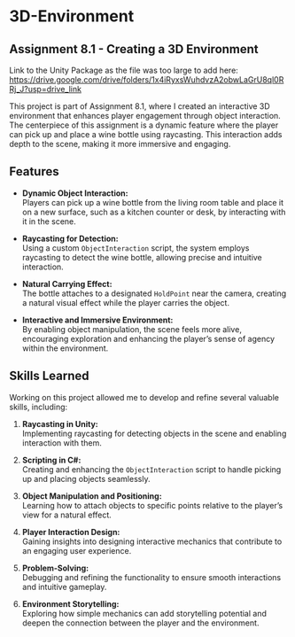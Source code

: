 # 3D-Environment

## Assignment 8.1 - Creating a 3D Environment  

Link to the Unity Package as the file was too large to add here: https://drive.google.com/drive/folders/1x4iRyxsWuhdvzA2obwLaGrU8ql0RRj_J?usp=drive_link

This project is part of Assignment 8.1, where I created an interactive 3D environment that enhances player engagement through object interaction. The centerpiece of this assignment is a dynamic feature where the player can pick up and place a wine bottle using raycasting. This interaction adds depth to the scene, making it more immersive and engaging.

## Features  
- **Dynamic Object Interaction:**  
  Players can pick up a wine bottle from the living room table and place it on a new surface, such as a kitchen counter or desk, by interacting with it in the scene.

- **Raycasting for Detection:**  
  Using a custom `ObjectInteraction` script, the system employs raycasting to detect the wine bottle, allowing precise and intuitive interaction. 

- **Natural Carrying Effect:**  
  The bottle attaches to a designated `HoldPoint` near the camera, creating a natural visual effect while the player carries the object.

- **Interactive and Immersive Environment:**  
  By enabling object manipulation, the scene feels more alive, encouraging exploration and enhancing the player’s sense of agency within the environment.

## Skills Learned  
Working on this project allowed me to develop and refine several valuable skills, including:  
1. **Raycasting in Unity:**  
   Implementing raycasting for detecting objects in the scene and enabling interaction with them.  
   
2. **Scripting in C#:**  
   Creating and enhancing the `ObjectInteraction` script to handle picking up and placing objects seamlessly.  

3. **Object Manipulation and Positioning:**  
   Learning how to attach objects to specific points relative to the player’s view for a natural effect.  

4. **Player Interaction Design:**  
   Gaining insights into designing interactive mechanics that contribute to an engaging user experience.  

5. **Problem-Solving:**  
   Debugging and refining the functionality to ensure smooth interactions and intuitive gameplay.  

6. **Environment Storytelling:**  
   Exploring how simple mechanics can add storytelling potential and deepen the connection between the player and the environment.

